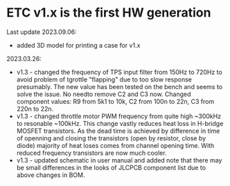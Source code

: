 # ETC v1.x is the first HW generation 

Last update 2023.09.06:
- added 3D model for printing a case for v1.x

2023.03.26:
- v1.3 - changed the frequency of TPS input filter from 150Hz to 720Hz to avoid problem of tgrottle "flapping" due to too slow response presumably. 
  The new value has been tested on the bench and seems to solve the issue. No needto remove C2 and C3 now. 
  Changed component values: R9 from 5k1 to 10k, C2 from 100n to 22n, C3 from 220n to 22n.
- v1.3 - changed throttle motor PWM frequency from quite high ~300kHz to resonable ~100kHz. This change vastly reduces heat loss in H-bridge MOSFET transistors.
  As the dead time is achieved by difference in time of openning and closing the transistors (open by resistor, close by diode) majority of heat loses
  comes from channel opening time. With reduced frequency transistors are now much cooler.
- v1.3 - updated schematic in user manual and added note that there may be small differences in the looks of JLCPCB component list due to above changes in BOM.
